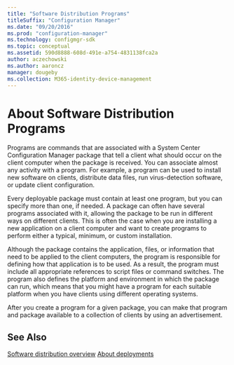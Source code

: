 ```yaml
---
title: "Software Distribution Programs"
titleSuffix: "Configuration Manager"
ms.date: "09/20/2016"
ms.prod: "configuration-manager"
ms.technology: configmgr-sdk
ms.topic: conceptual
ms.assetid: 590d8888-608d-491e-a754-4831138fca2a
author: aczechowski
ms.author: aaroncz
manager: dougeby
ms.collection: M365-identity-device-management
---
```

# About Software Distribution Programs
Programs are commands that are associated with a System Center Configuration Manager package that tell a client what should occur on the client computer when the package is received. You can associate almost any activity with a program. For example, a program can be used to install new software on clients, distribute data files, run virus-detection software, or update client configuration.  

 Every deployable package must contain at least one program, but you can specify more than one, if needed. A package can often have several programs associated with it, allowing the package to be run in different ways on different clients. This is often the case when you are installing a new application on a client computer and want to create programs to perform either a typical, minimum, or custom installation.  

 Although the package contains the application, files, or information that need to be applied to the client computers, the program is responsible for defining how that application is to be used. As a result, the program must include all appropriate references to script files or command switches. The program also defines the platform and environment in which the package can run, which means that you might have a program for each suitable platform when you have clients using different operating systems.  

 After you create a program for a given package, you can make that program and package available to a collection of clients by using an advertisement.  

## See Also  
 [Software distribution overview](/sccm/develop/core/servers/configure/software-distribution-overview)
 [About deployments](/sccm/develop/core/servers/configure/about-software-distribution-deployments)
